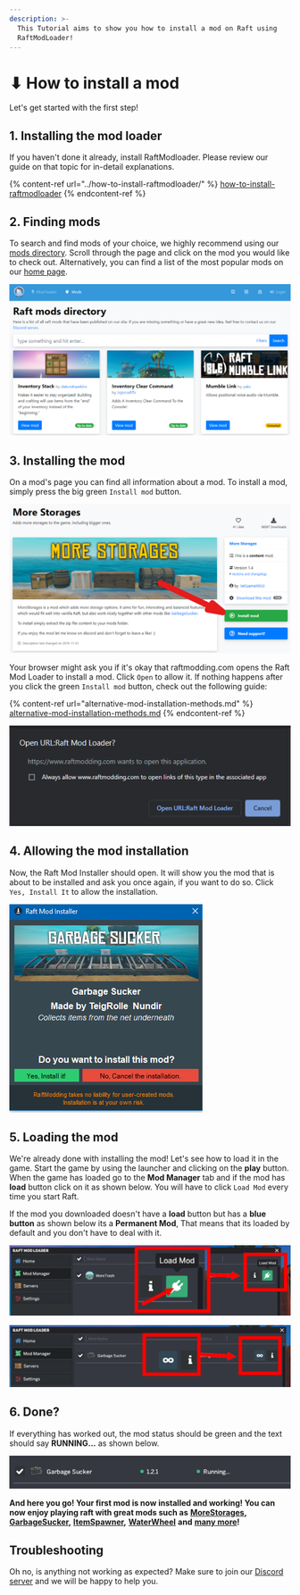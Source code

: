```yaml
---
description: >-
  This Tutorial aims to show you how to install a mod on Raft using
  RaftModLoader!
---
```


# ⬇ How to install a mod

Let's get started with the first step!

## 1. Installing the mod loader

If you haven't done it already, install RaftModloader. Please review our guide on that topic for in-detail explanations.

{% content-ref url="../how-to-install-raftmodloader/" %}
[how-to-install-raftmodloader](../how-to-install-raftmodloader/)
{% endcontent-ref %}

## 2. Finding mods

To search and find mods of your choice, we highly recommend using our [mods directory](https://www.raftmodding.com/mods). Scroll through the page and click on the mod you would like to check out. Alternatively, you can find a list of the most popular mods on our [home page](https://www.raftmodding.com/).

![The mods directory - use the search bar to find a specific mod or just browse through the list](../../.gitbook/assets/directory.PNG)

## 3. Installing the mod

On a mod's page you can find all information about a mod. To install a mod, simply press the big green `Install mod` button.

![](<../../.gitbook/assets/image (10).png>)

Your browser might ask you if it's okay that raftmodding.com opens the Raft Mod Loader to install a mod. Click `Open` to allow it. If nothing happens after you click the green `Install mod` button, check out the following guide:

{% content-ref url="alternative-mod-installation-methods.md" %}
[alternative-mod-installation-methods.md](alternative-mod-installation-methods.md)
{% endcontent-ref %}

![The browser asks you to confirm opening the Mod Installer](<../../.gitbook/assets/image (6).png>)

## 4. Allowing the mod installation

Now, the Raft Mod Installer should open. It will show you the mod that is about to be installed and ask you once again, if you want to do so. Click `Yes, Install It` to allow the installation.

![The Raft Mod Installer asks you whether you want to install a specific mod.](../../.gitbook/assets/unknown.png)

## 5. Loading the mod

We're already done with installing the mod! Let's see how to load it in the game. Start the game by using the launcher and clicking on the **play** button. When the game has loaded go to the **Mod Manager** tab and if the mod has **load** button click on it as shown below. You will have to click `Load Mod` every time you start Raft.

If the mod you downloaded doesn't have a **load** button but has a **blue button** as shown below its a **Permanent Mod**, That means that its loaded by default and you don't have to deal with it.

![Click on Load Mod to load a mod.](../../.gitbook/assets/a.PNG)

![Permanent mods are loaded automatically](<../../.gitbook/assets/b (1).PNG>)

## 6. Done?

If everything has worked out, the mod status should be green and the text should say **RUNNING...** as shown below.

![Your mod should show a Running... status once it is loaded.](<../../.gitbook/assets/image (5).png>)

**And here you go! Your first mod is now installed and working! You can now enjoy playing raft with great mods such as** [**MoreStorages**](https://www.raftmodding.com/mods/morestorages)**,** [**GarbageSucker**](https://www.raftmodding.com/mods/garbagesucker)**,** [**ItemSpawner**](https://www.raftmodding.com/mods/itemspawner)**,** [**WaterWheel**](https://www.raftmodding.com/mods/waterwheel) **and** [**many more**](https://www.raftmodding.com/mods)**!**

## **Troubleshooting**

Oh no, is anything not working as expected? Make sure to join our [Discord server](https://raftmodding.com/discord) and we will be happy to help you.
